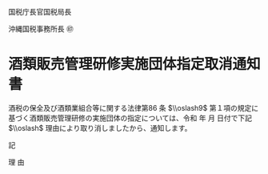国税庁長官国税局長

沖縄国税事務所長 ㊞

# 酒類販売管理研修実施団体指定取消通知書

酒税の保全及び酒類業組合等に関する法律第86 条 $\\oslash9$ 第１項の規定に基づく酒類販売管理研修の実施団体の指定については、令和 年 月 日付で下記 $\\oslash$ 理由により取り消しましたから、通知します。

記

理 由